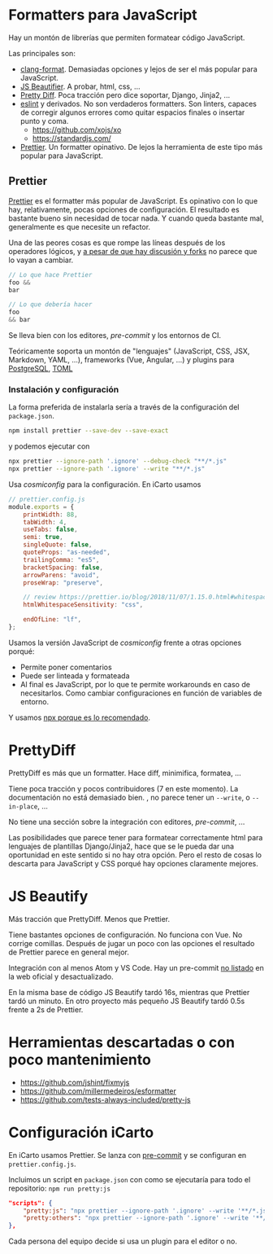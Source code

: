 # Formatters para JavaScript

Hay un montón de librerías que permiten formatear código JavaScript.

Las principales son:

-   [clang-format](https://clang.llvm.org/docs/ClangFormat.html). Demasiadas opciones y lejos de ser el más popular para JavaScript.
-   [JS Beautifier](https://github.com/beautify-web/js-beautify). A probar, html, css, ...
-   [Pretty Diff](https://github.com/prettydiff/prettydiff). Poca tracción pero dice soportar, Django, Jinja2, ...
-   [eslint](https://eslint.org/) y derivados. No son verdaderos formatters. Son linters, capaces de corregir algunos errores como quitar espacios finales o insertar punto y coma.
    -   <https://github.com/xojs/xo>
    -   <https://standardjs.com/>
-   [Prettier](https://github.com/prettier/prettier). Un formatter opinativo. De lejos la herramienta de este tipo más popular para JavaScript.

## Prettier

[Prettier](https://github.com/prettier/prettier) es el formatter más popular de JavaScript. Es opinativo con lo que hay, relativamente, pocas opciones de configuración. El resultado es bastante bueno sin necesidad de tocar nada. Y cuando queda bastante mal, generalmente es que necesite un refactor.

Una de las peores cosas es que rompe las líneas después de los operadores lógicos, y [a pesar de que hay discusión y forks](https://github.com/prettier/prettier/issues/3806) no parece que lo vayan a cambiar.

```javascript
// Lo que hace Prettier
foo &&
bar

// Lo que debería hacer
foo
&& bar
```

Se lleva bien con los editores, _pre-commit_ y los entornos de CI.

Teóricamente soporta un montón de "lenguajes" (JavaScript, CSS, JSX, Markdown, YAML, ...), frameworks (Vue, Angular, ...) y plugins para [PostgreSQL](https://github.com/benjie/prettier-plugin-pg), [TOML](https://github.com/bd82/toml-tools/tree/master/packages/prettier-plugin-toml)

### Instalación y configuración

La forma preferida de instalarla sería a través de la configuración del `package.json`.

```bash
npm install prettier --save-dev --save-exact
```

y podemos ejecutar con

```bash
npx prettier --ignore-path '.ignore' --debug-check "**/*.js"
npx prettier --ignore-path '.ignore' --write "**/*.js"
```

Usa _cosmiconfig_ para la configuración. En iCarto usamos

```javascript
// prettier.config.js
module.exports = {
    printWidth: 88,
    tabWidth: 4,
    useTabs: false,
    semi: true,
    singleQuote: false,
    quoteProps: "as-needed",
    trailingComma: "es5",
    bracketSpacing: false,
    arrowParens: "avoid",
    proseWrap: "preserve",

    // review https://prettier.io/blog/2018/11/07/1.15.0.html#whitespace-sensitive-formatting
    htmlWhitespaceSensitivity: "css",

    endOfLine: "lf",
};
```

Usamos la versión JavaScript de _cosmiconfig_ frente a otras opciones porqué:

-   Permite poner comentarios
-   Puede ser linteada y formateada
-   Al final es JavaScript, por lo que te permite workarounds en caso de necesitarlos. Como cambiar configuraciones en función de variables de entorno.

Y usamos [npx porque es lo recomendado](https://medium.com/@maybekatz/introducing-npx-an-npm-package-runner-55f7d4bd282b).

# PrettyDiff

PrettyDiff es más que un formatter. Hace diff, minimifica, formatea, ...

Tiene poca tracción y pocos contribuidores (7 en este momento). La documentación no está demasiado bien. , no parece tener un `--write`, o `--in-place`, ...

No tiene una sección sobre la integración con editores, _pre-commit_, ...

Las posibilidades que parece tener para formatear correctamente html para lenguajes de plantillas Django/Jinja2, hace que se le pueda dar una oportunidad en este sentido si no hay otra opción. Pero el resto de cosas lo descarta para JavaScript y CSS porqué hay opciones claramente mejores.

# JS Beautify

Más tracción que PrettyDiff. Menos que Prettier.

Tiene bastantes opciones de configuración. No funciona con Vue. No corrige comillas. Después de jugar un poco con las opciones el resultado de Prettier parece en general mejor.

Integración con al menos Atom y VS Code. Hay un pre-commit [no listado](https://github.com/scottybarr/pre-commit-js-beautify) en la web oficial y desactualizado.

En la misma base de código JS Beautify tardó 16s, mientras que Prettier tardó un minuto. En otro proyecto más pequeño JS Beautify tardó 0.5s frente a 2s de Prettier.

# Herramientas descartadas o con poco mantenimiento

-   <https://github.com/jshint/fixmyjs>
-   <https://github.com/millermedeiros/esformatter>
-   <https://github.com/tests-always-included/pretty-js>

# Configuración iCarto

En iCarto usamos Prettier. Se lanza con [pre-commit](https://pre-commit.com/) y se configuran en `prettier.config.js`.

Incluimos un script en `package.json` con como se ejecutaría para todo el repositorio: `npm run pretty:js`

```json
"scripts": {
    "pretty:js": "npx prettier --ignore-path '.ignore' --write '**/*.js'",
    "pretty:others": "npx prettier --ignore-path '.ignore' --write '**/*.{md,yml,yaml,json}'"
},
```

Cada persona del equipo decide si usa un plugin para el editor o no.
